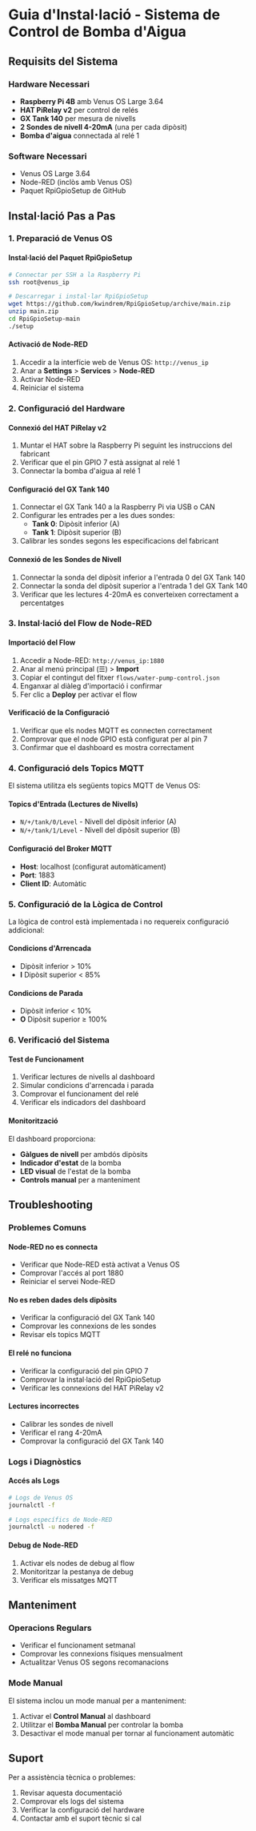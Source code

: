 # Guia d'Instal·lació - Sistema de Control de Bomba d'Aigua

## Requisits del Sistema

### Hardware Necessari
- **Raspberry Pi 4B** amb Venus OS Large 3.64
- **HAT PiRelay v2** per control de relés
- **GX Tank 140** per mesura de nivells
- **2 Sondes de nivell 4-20mA** (una per cada dipòsit)
- **Bomba d'aigua** connectada al relé 1

### Software Necessari
- Venus OS Large 3.64
- Node-RED (inclòs amb Venus OS)
- Paquet RpiGpioSetup de GitHub

## Instal·lació Pas a Pas

### 1. Preparació de Venus OS

#### Instal·lació del Paquet RpiGpioSetup
```bash
# Connectar per SSH a la Raspberry Pi
ssh root@venus_ip

# Descarregar i instal·lar RpiGpioSetup
wget https://github.com/kwindrem/RpiGpioSetup/archive/main.zip
unzip main.zip
cd RpiGpioSetup-main
./setup
```

#### Activació de Node-RED
1. Accedir a la interfície web de Venus OS: `http://venus_ip`
2. Anar a **Settings** > **Services** > **Node-RED**
3. Activar Node-RED
4. Reiniciar el sistema

### 2. Configuració del Hardware

#### Connexió del HAT PiRelay v2
1. Muntar el HAT sobre la Raspberry Pi seguint les instruccions del fabricant
2. Verificar que el pin GPIO 7 està assignat al relé 1
3. Connectar la bomba d'aigua al relé 1

#### Configuració del GX Tank 140
1. Connectar el GX Tank 140 a la Raspberry Pi via USB o CAN
2. Configurar les entrades per a les dues sondes:
   - **Tank 0**: Dipòsit inferior (A)
   - **Tank 1**: Dipòsit superior (B)
3. Calibrar les sondes segons les especificacions del fabricant

#### Connexió de les Sondes de Nivell
1. Connectar la sonda del dipòsit inferior a l'entrada 0 del GX Tank 140
2. Connectar la sonda del dipòsit superior a l'entrada 1 del GX Tank 140
3. Verificar que les lectures 4-20mA es converteixen correctament a percentatges

### 3. Instal·lació del Flow de Node-RED

#### Importació del Flow
1. Accedir a Node-RED: `http://venus_ip:1880`
2. Anar al menú principal (☰) > **Import**
3. Copiar el contingut del fitxer `flows/water-pump-control.json`
4. Enganxar al diàleg d'importació i confirmar
5. Fer clic a **Deploy** per activar el flow

#### Verificació de la Configuració
1. Verificar que els nodes MQTT es connecten correctament
2. Comprovar que el node GPIO està configurat per al pin 7
3. Confirmar que el dashboard es mostra correctament

### 4. Configuració dels Topics MQTT

El sistema utilitza els següents topics MQTT de Venus OS:

#### Topics d'Entrada (Lectures de Nivells)
- `N/+/tank/0/Level` - Nivell del dipòsit inferior (A)
- `N/+/tank/1/Level` - Nivell del dipòsit superior (B)

#### Configuració del Broker MQTT
- **Host**: localhost (configurat automàticament)
- **Port**: 1883
- **Client ID**: Automàtic

### 5. Configuració de la Lògica de Control

La lògica de control està implementada i no requereix configuració addicional:

#### Condicions d'Arrencada
- Dipòsit inferior > 10%
- **I** Dipòsit superior < 85%

#### Condicions de Parada
- Dipòsit inferior < 10%
- **O** Dipòsit superior ≥ 100%

### 6. Verificació del Sistema

#### Test de Funcionament
1. Verificar lectures de nivells al dashboard
2. Simular condicions d'arrencada i parada
3. Comprovar el funcionament del relé
4. Verificar els indicadors del dashboard

#### Monitorització
El dashboard proporciona:
- **Gàlgues de nivell** per ambdós dipòsits
- **Indicador d'estat** de la bomba
- **LED visual** de l'estat de la bomba
- **Controls manual** per a manteniment

## Troubleshooting

### Problemes Comuns

#### Node-RED no es connecta
- Verificar que Node-RED està activat a Venus OS
- Comprovar l'accés al port 1880
- Reiniciar el servei Node-RED

#### No es reben dades dels dipòsits
- Verificar la configuració del GX Tank 140
- Comprovar les connexions de les sondes
- Revisar els topics MQTT

#### El relé no funciona
- Verificar la configuració del pin GPIO 7
- Comprovar la instal·lació del RpiGpioSetup
- Verificar les connexions del HAT PiRelay v2

#### Lectures incorrectes
- Calibrar les sondes de nivell
- Verificar el rang 4-20mA
- Comprovar la configuració del GX Tank 140

### Logs i Diagnòstics

#### Accés als Logs
```bash
# Logs de Venus OS
journalctl -f

# Logs específics de Node-RED
journalctl -u nodered -f
```

#### Debug de Node-RED
1. Activar els nodes de debug al flow
2. Monitoritzar la pestanya de debug
3. Verificar els missatges MQTT

## Manteniment

### Operacions Regulars
- Verificar el funcionament setmanal
- Comprovar les connexions físiques mensualment
- Actualitzar Venus OS segons recomanacions

### Mode Manual
El sistema inclou un mode manual per a manteniment:
1. Activar el **Control Manual** al dashboard
2. Utilitzar el **Bomba Manual** per controlar la bomba
3. Desactivar el mode manual per tornar al funcionament automàtic

## Suport

Per a assistència tècnica o problemes:
1. Revisar aquesta documentació
2. Comprovar els logs del sistema
3. Verificar la configuració del hardware
4. Contactar amb el suport tècnic si cal